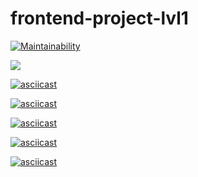 # frontend-project-lvl1

[![Maintainability](https://api.codeclimate.com/v1/badges/d413ae8ee34126fdfc05/maintainability)](https://codeclimate.com/github/agaevramesh/frontend-project-lvl1/maintainability)


![](https://github.com/agaevramesh/frontend-project-lvl1/workflows/lint-project-lvl1/badge.svg)


[![asciicast](https://asciinema.org/a/8B5HY33jAAVVFW775Na9Nx7XK.svg)](https://asciinema.org/a/8B5HY33jAAVVFW775Na9Nx7XK)

[![asciicast](https://asciinema.org/a/tUAd99O4dVIMgO62aaBUi2Aem.svg)](https://asciinema.org/a/tUAd99O4dVIMgO62aaBUi2Aem)

[![asciicast](https://asciinema.org/a/TJxxLScnZAGTcUEIRDiOSWLy2.svg)](https://asciinema.org/a/TJxxLScnZAGTcUEIRDiOSWLy2)

[![asciicast](https://asciinema.org/a/A4jCYraktPGYsKZakJMrfcoJz.svg)](https://asciinema.org/a/A4jCYraktPGYsKZakJMrfcoJz)

[![asciicast](https://asciinema.org/a/vVxVZ8mvAEMe6ay8Ycg6oHa7A.svg)](https://asciinema.org/a/vVxVZ8mvAEMe6ay8Ycg6oHa7A)